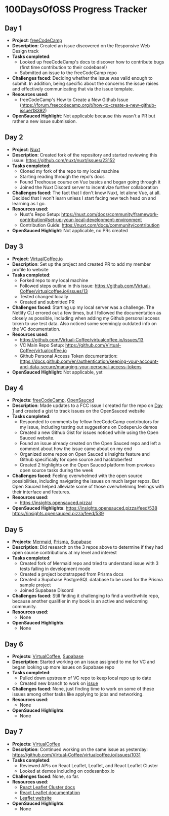 # 100DaysOfOSS Progress Tracker

## Day 1

- **Project**: [freeCodeCamp](https://github.com/freeCodeCamp/freeCodeCamp)
- **Description**: Created an issue discovered on the Responsive Web Design track
- **Tasks completed**:
  - Looked up freeCodeCamp's docs to discover how to contribute bugs (first time contribution to their codebase!)
  - Submitted an issue to the freeCodeCamp repo
- **Challenges faced**: Deciding whether the issue was valid enough to submit. In addition, being specific about the concerns the issue raises and effectively communicating that via the issue template.
- **Resources used**:
  - freeCodeCamp's How to Create a New Github Issue (https://forum.freecodecamp.org/t/how-to-create-a-new-github-issue/18392)
- **OpenSauced Highlight**: Not applicable because this wasn't a PR but rather a new issue submission.

## Day 2

- **Project**: [Nuxt](https://github.com/nuxt/nuxt)
- **Description**: Created fork of the repository and started reviewing this issue: https://github.com/nuxt/nuxt/issues/23152
- **Tasks completed**:
  - Cloned my fork of the repo to my local machine
  - Starting reading through the repo's docs
  - Found Treehouse course on Vue basics and began going through it
  - Joined the Nuxt Discord server to incentivize further collaboration
- **Challenges faced**: The fact that I don't know Nuxt, let alone Vue, at all. Decided that I won't learn unless I start facing new tech head on and learning as I go.
- **Resources used**:
  - Nuxt's Repo Setup: https://nuxt.com/docs/community/framework-contribution#set-up-your-local-development-environment
  - Contribution Guide: https://nuxt.com/docs/community/contribution
- **OpenSauced Highlight**: Not applicable, no PRs created

## Day 3

- **Project**: [VirtualCoffee.io](https://github.com/Virtual-Coffee/virtualcoffee.io)
- **Description**: Set up the project and created PR to add my member profile to website
- **Tasks completed**:
  - Forked repo to my local machine
  - Followed steps outline in this issue: https://github.com/Virtual-Coffee/virtualcoffee.io/issues/13
  - Tested changed locally
  - Created and submitted PR
- **Challenges faced**: Starting up my local server was a challenge. The Netlify CLI errored out a few times, but I followed the documentation as closely as possible, including when adding my Github personal access token to use test data. Also noticed some seemingly outdated info on the VC documentation.
- **Resources used**:
  - https://github.com/Virtual-Coffee/virtualcoffee.io/issues/13
  - VC Main Repo Setup: https://github.com/Virtual-Coffee/virtualcoffee.io
  - Github Personal Access Token documentation: https://docs.github.com/en/authentication/keeping-your-account-and-data-secure/managing-your-personal-access-tokens
- **OpenSauced Highlight**: Not applicable, yet

## Day 4

- **Projects**: [freeCodeCamp](https://github.com/freeCodeCamp/freeCodeCamp), [OpenSauced](https://github.com/open-sauced/app)
- **Description**: Made updates to a FCC issue I created for the repo on [Day 1](#day-1) and created a gist to track issues on the OpenSauced website
- **Tasks completed**:
  - Responded to comments by fellow freeCodeCamp contributors for my issue, including testing out suggestions on Codepen.io demos
  - Created a new Github Gist for issues noticed while using the Open Sauced website.
  - Found an issue already created on the Open Sauced repo and left a comment about how the issue came about on my end
  - Organized some repos on Open Sauced's Insights feature and Github specifically for open source and hacktoberfest
  - Created 2 highlights on the Open Sauced platform from previous open source tasks during the week
- **Challenges faced**: Feeling overwhelmed with the open source possibilities, including navigating the issues on much larger repos. But Open Sauced helped alleviate some of those overwhelming feelings with their interface and features.
- **Resources used**:
  - https://insights.opensauced.pizza/
- **OpenSauced Highlights**:
  https://insights.opensauced.pizza/feed/538
  https://insights.opensauced.pizza/feed/539

## Day 5

- **Projects**: [Mermaid](https://github.com/mermaid-js/mermaid), [Prisma](https://github.com/prisma/prisma), [Supabase](https://github.com/supabase/supabase)
- **Description**: Did research on the 3 repos above to determine if they had open source contributions at my level and interest
- **Tasks completed**:
  - Created fork of Mermaid repo and tried to understand issue with 3 tests failing in development mode
  - Created a project bootstrapped from Prisma docs
  - Created a Supabase PostgreSQL database to be used for the Prisma sample project
  - Joined Supabase Discord
- **Challenges faced**: Still finding it challenging to find a worthwhile repo, because another qualifier in my book is an active and welcoming community.
- **Resources used**:
  - None
- **OpenSauced Highlights**:
  - None

## Day 6

- **Projects**: [VirtualCoffee](https://github.com/Virtual-Coffee/virtualcoffee.io), [Supabase](https://github.com/supabase/supabase)
- **Description**: Started working on an issue assigned to me for VC and began looking up more issues on Supabase repo
- **Tasks completed**:
  - Pulled down upstream of VC repo to keep local repo up to date
  - Created new branch to work on [issue](https://github.com/Virtual-Coffee/virtualcoffee.io/issues/1031)
- **Challenges faced**: None, just finding time to work on some of these issues among other tasks like applying to jobs and networking.
- **Resources used**:
  - None
- **OpenSauced Highlights**:
  - None

## Day 7

- **Projects**: [VirtualCoffee](https://github.com/Virtual-Coffee/virtualcoffee.io)
- **Description**: Continued working on the same issue as yesterday: https://github.com/Virtual-Coffee/virtualcoffee.io/issues/1031
- **Tasks completed**:
  - Reviewed APIs on React Leaflet, Leaflet, and React Leaflet Cluster
  - Looked at demos including on codesanbox.io
- **Challenges faced**: None, so far.
- **Resources used**:
  - [React Leaflet Cluster docs](https://akursat.gitbook.io/marker-cluster/)
  - [React Leaflet documentation](https://react-leaflet.js.org/)
  - [Leaflet website](https://leafletjs.com/reference.html#control-zoom)
- **OpenSauced Highlights**:
  - None
